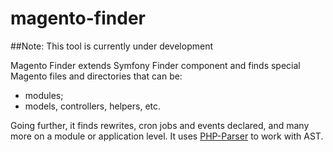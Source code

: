 magento-finder
==============

##Note: This tool is currently under development

Magento Finder extends Symfony Finder component and finds special Magento files and directories that can be:

- modules;
- models, controllers, helpers, etc.

Going further, it finds rewrites, cron jobs and events declared, and many more on a module or application level.
It uses [PHP-Parser](https://github.com/nikic/PHP-Parser) to work with AST.
